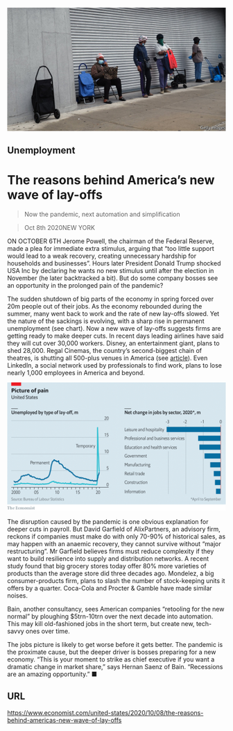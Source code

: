 ![](./images/20201010_USP502.jpg)

## Unemployment

# The reasons behind America’s new wave of lay-offs

> Now the pandemic, next automation and simplification

> Oct 8th 2020NEW YORK

ON OCTOBER 6TH Jerome Powell, the chairman of the Federal Reserve, made a plea for immediate extra stimulus, arguing that “too little support would lead to a weak recovery, creating unnecessary hardship for households and businesses”. Hours later President Donald Trump shocked USA Inc by declaring he wants no new stimulus until after the election in November (he later backtracked a bit). But do some company bosses see an opportunity in the prolonged pain of the pandemic?

The sudden shutdown of big parts of the economy in spring forced over 20m people out of their jobs. As the economy rebounded during the summer, many went back to work and the rate of new lay-offs slowed. Yet the nature of the sackings is evolving, with a sharp rise in permanent unemployment (see chart). Now a new wave of lay-offs suggests firms are getting ready to make deeper cuts. In recent days leading airlines have said they will cut over 30,000 workers. Disney, an entertainment giant, plans to shed 28,000. Regal Cinemas, the country’s second-biggest chain of theatres, is shutting all 500-plus venues in America (see [article](https://www.economist.com//business/2020/10/06/as-audiences-gingerly-return-cinemas-face-a-new-problem)). Even LinkedIn, a social network used by professionals to find work, plans to lose nearly 1,000 employees in America and beyond.



![](./images/20201010_USC056.png)

The disruption caused by the pandemic is one obvious explanation for deeper cuts in payroll. But David Garfield of AlixPartners, an advisory firm, reckons if companies must make do with only 70-90% of historical sales, as may happen with an anaemic recovery, they cannot survive without “major restructuring”. Mr Garfield believes firms must reduce complexity if they want to build resilience into supply and distribution networks. A recent study found that big grocery stores today offer 80% more varieties of products than the average store did three decades ago. Mondelez, a big consumer-products firm, plans to slash the number of stock-keeping units it offers by a quarter. Coca-Cola and Procter & Gamble have made similar noises.

Bain, another consultancy, sees American companies “retooling for the new normal” by ploughing $5trn-10trn over the next decade into automation. This may kill old-fashioned jobs in the short term, but create new, tech-savvy ones over time.

The jobs picture is likely to get worse before it gets better. The pandemic is the proximate cause, but the deeper driver is bosses preparing for a new economy. “This is your moment to strike as chief executive if you want a dramatic change in market share,” says Hernan Saenz of Bain. “Recessions are an amazing opportunity.” ■

## URL

https://www.economist.com/united-states/2020/10/08/the-reasons-behind-americas-new-wave-of-lay-offs

